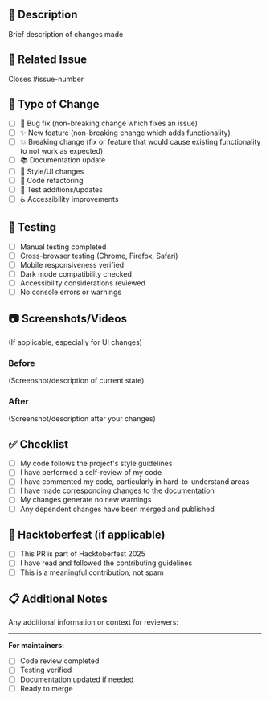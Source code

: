 ## 📝 Description
Brief description of changes made

## 🔗 Related Issue
Closes #issue-number

## 🎯 Type of Change
- [ ] 🐛 Bug fix (non-breaking change which fixes an issue)
- [ ] ✨ New feature (non-breaking change which adds functionality)
- [ ] 💥 Breaking change (fix or feature that would cause existing functionality to not work as expected)
- [ ] 📚 Documentation update
- [ ] 🎨 Style/UI changes
- [ ] 🔧 Code refactoring
- [ ] 🧪 Test additions/updates
- [ ] ♿ Accessibility improvements

## 🧪 Testing
- [ ] Manual testing completed
- [ ] Cross-browser testing (Chrome, Firefox, Safari)
- [ ] Mobile responsiveness verified
- [ ] Dark mode compatibility checked
- [ ] Accessibility considerations reviewed
- [ ] No console errors or warnings

## 📷 Screenshots/Videos
(If applicable, especially for UI changes)

### Before
(Screenshot/description of current state)

### After
(Screenshot/description after your changes)

## ✅ Checklist
- [ ] My code follows the project's style guidelines
- [ ] I have performed a self-review of my code
- [ ] I have commented my code, particularly in hard-to-understand areas
- [ ] I have made corresponding changes to the documentation
- [ ] My changes generate no new warnings
- [ ] Any dependent changes have been merged and published

## 🎃 Hacktoberfest (if applicable)
- [ ] This PR is part of Hacktoberfest 2025
- [ ] I have read and followed the contributing guidelines
- [ ] This is a meaningful contribution, not spam

## 📋 Additional Notes
Any additional information or context for reviewers:

---

**For maintainers:**
- [ ] Code review completed
- [ ] Testing verified
- [ ] Documentation updated if needed
- [ ] Ready to merge